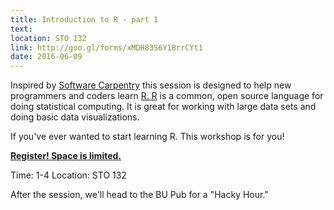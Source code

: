 ```yaml
---
title: Introduction to R - part 1
text: 
location: STO 132
link: http://goo.gl/forms/xMDH83S6Y1BrrCYt1
date: 2016-06-09
---
```


Inspired by [Software Carpentry](http://swcarpentry.github.io/shell-novice/) this session is designed to help new programmers and coders learn [R. R](https://www.r-project.org/) is a common, open source language for doing statistical computing. It is great for working with large data sets and doing basic data visualizations. 

If you've ever wanted to start learning R. This workshop is for you! 

**[Register! Space is limited.](http://goo.gl/forms/xMDH83S6Y1BrrCYt1)**

Time: 1-4 
Location: STO 132

After the session, we'll head to the BU Pub for a "Hacky Hour." 